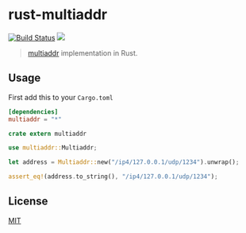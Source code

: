 # rust-multiaddr

[![Build Status](https://img.shields.io/travis/Dignifiedquire/rust-multiaddr/master.svg?style=flat-square)](https://travis-ci.org/Dignifiedquire/rust-multiaddr)
[![](https://img.shields.io/badge/docs-blue.svg?style=flat-square)](http://dignifiedquire.github.io/rust-multiaddr/multiaddr/struct.Multiaddr.html)

> [multiaddr](https://github.com/jbenet/multiaddr) implementation in Rust.


## Usage

First add this to your `Cargo.toml`

```toml
[dependencies]
multiaddr = "*"
```

```rust
crate extern multiaddr

use multiaddr::Multiaddr;

let address = Multiaddr::new("/ip4/127.0.0.1/udp/1234").unwrap();

assert_eq!(address.to_string(), "/ip4/127.0.0.1/udp/1234");
```


## License

[MIT](LICENSE)
